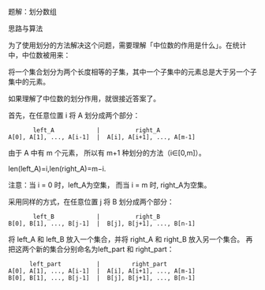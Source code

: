 



题解：划分数组

思路与算法

为了使用划分的方法解决这个问题，需要理解「中位数的作用是什么」。在统计中，中位数被用来：

将一个集合划分为两个长度相等的子集，其中一个子集中的元素总是大于另一个子集中的元素。

如果理解了中位数的划分作用，就很接近答案了。

首先，在任意位置 i 将 A 划分成两个部分：


           left_A            |          right_A
    A[0], A[1], ..., A[i-1]  |  A[i], A[i+1], ..., A[m-1]
由于 A 中有 m 个元素， 所以有 m+1 种划分的方法（i∈[0,m]）。

len(left_A)=i,len(right_A)=m−i.

注意：当 i = 0 时，left_A为空集， 而当 i = m 时, right_A为空集。

采用同样的方式，在任意位置 j 将 B 划分成两个部分：


           left_B            |          right_B
    B[0], B[1], ..., B[j-1]  |  B[j], B[j+1], ..., B[n-1]
将 left_A 和 left_B 放入一个集合，并将 right_A 和 right_B 放入另一个集合。 再把这两个新的集合分别命名为left_part 和 right_part：


          left_part          |         right_part
    A[0], A[1], ..., A[i-1]  |  A[i], A[i+1], ..., A[m-1]
    B[0], B[1], ..., B[j-1]  |  B[j], B[j+1], ..., B[n-1]




